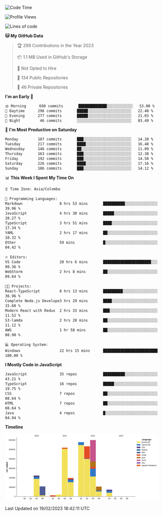 
<!--START_SECTION:waka-->
![Code Time](http://img.shields.io/badge/Code%20Time-896%20hrs%2037%20mins-blue)

![Profile Views](http://img.shields.io/badge/Profile%20Views-16-blue)

![Lines of code](https://img.shields.io/badge/From%20Hello%20World%20I%27ve%20Written-3%20Million%20lines%20of%20code-blue)

**🐱 My GitHub Data** 

> 🏆 299 Contributions in the Year 2023
 > 
> 📦 1.1 MB Used in GitHub's Storage 
 > 
> 🚫 Not Opted to Hire
 > 
> 📜 134 Public Repositories 
 > 
> 🔑 46 Private Repositories  
 > 
**I'm an Early 🐤** 

```text
🌞 Morning      698 commits       █████████████░░░░░░░░░░░░   53.00 % 
🌆 Daytime      296 commits       █████░░░░░░░░░░░░░░░░░░░░   22.48 % 
🌃 Evening      277 commits       █████░░░░░░░░░░░░░░░░░░░░   21.03 % 
🌙 Night         46 commits       ░░░░░░░░░░░░░░░░░░░░░░░░░   03.49 % 

```
📅 **I'm Most Productive on Saturday** 

```text
Monday         187 commits       ███░░░░░░░░░░░░░░░░░░░░░░   14.20 % 
Tuesday        217 commits       ████░░░░░░░░░░░░░░░░░░░░░   16.48 % 
Wednesday      146 commits       ██░░░░░░░░░░░░░░░░░░░░░░░   11.09 % 
Thursday       163 commits       ███░░░░░░░░░░░░░░░░░░░░░░   12.38 % 
Friday         192 commits       ███░░░░░░░░░░░░░░░░░░░░░░   14.58 % 
Saturday       226 commits       ████░░░░░░░░░░░░░░░░░░░░░   17.16 % 
Sunday         186 commits       ███░░░░░░░░░░░░░░░░░░░░░░   14.12 % 

```


📊 **This Week I Spent My Time On** 

```text
⌚︎ Time Zone: Asia/Colombo

💬 Programming Languages: 
Markdown                 8 hrs 53 mins       ██████████░░░░░░░░░░░░░░░   39.96 % 
JavaScript               4 hrs 30 mins       █████░░░░░░░░░░░░░░░░░░░░   20.27 % 
TypeScript               3 hrs 51 mins       ████░░░░░░░░░░░░░░░░░░░░░   17.34 % 
YAML                     2 hrs 17 mins       ██░░░░░░░░░░░░░░░░░░░░░░░   10.32 % 
Other                    59 mins             █░░░░░░░░░░░░░░░░░░░░░░░░   04.42 % 

🔥 Editors: 
VS Code                  20 hrs 6 mins       ██████████████████████░░░   90.36 % 
WebStorm                 2 hrs 8 mins        ██░░░░░░░░░░░░░░░░░░░░░░░   09.64 % 

🐱‍💻 Projects: 
React-TypeScript         8 hrs 13 mins       █████████░░░░░░░░░░░░░░░░   36.96 % 
Complete Node.js Develope3 hrs 29 mins       ████░░░░░░░░░░░░░░░░░░░░░   15.68 % 
Modern React with Redux  2 hrs 33 mins       ███░░░░░░░░░░░░░░░░░░░░░░   11.52 % 
S3-lamda                 2 hrs 28 mins       ██░░░░░░░░░░░░░░░░░░░░░░░   11.12 % 
AWS                      1 hr 58 mins        ██░░░░░░░░░░░░░░░░░░░░░░░   08.90 % 

💻 Operating System: 
Windows                  22 hrs 15 mins      █████████████████████████   100.00 % 

```

**I Mostly Code in JavaScript** 

```text
JavaScript               35 repos            ██████████░░░░░░░░░░░░░░░   43.21 % 
TypeScript               16 repos            █████░░░░░░░░░░░░░░░░░░░░   19.75 % 
CSS                      7 repos             ██░░░░░░░░░░░░░░░░░░░░░░░   08.64 % 
HTML                     7 repos             ██░░░░░░░░░░░░░░░░░░░░░░░   08.64 % 
Java                     4 repos             █░░░░░░░░░░░░░░░░░░░░░░░░   04.94 % 

```


**Timeline**

![Chart not found](https://raw.githubusercontent.com/ccweerasinghe1994/ccweerasinghe1994/master/charts/bar_graph.png) 


 Last Updated on 19/02/2023 18:42:11 UTC
<!--END_SECTION:waka-->
